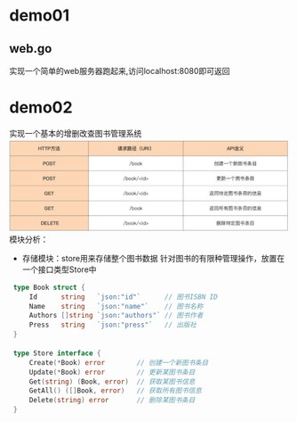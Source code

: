 # demo01
## web.go
实现一个简单的web服务器跑起来,访问localhost:8080即可返回
# demo02
实现一个基本的增删改查图书管理系统
![img.png](img/img.png)
模块分析：
- 存储模块：store用来存储整个图书数据 针对图书的有限种管理操作，放置在一个接口类型Store中
```go
 type Book struct {
     Id      string   `json:"id"`      // 图书ISBN ID
     Name    string   `json:"name"`    // 图书名称
     Authors []string `json:"authors"` // 图书作者
     Press   string   `json:"press"`   // 出版社
 }
 
 type Store interface {
     Create(*Book) error        // 创建一个新图书条目
     Update(*Book) error        // 更新某图书条目
     Get(string) (Book, error)  // 获取某图书信息
     GetAll() ([]Book, error)   // 获取所有图书信息
     Delete(string) error       // 删除某图书条目
 }
```


